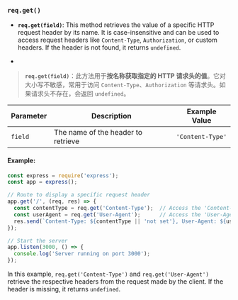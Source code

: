 ### `req.get()`

- **`req.get(field)`**: This method retrieves the value of a specific HTTP request header by its name. It is case-insensitive and can be used to access request headers like `Content-Type`, `Authorization`, or custom headers. If the header is not found, it returns `undefined`.

- <audio src="../../../../Downloads/__`req.get(fiel.mp3"></audio>

> **`req.get(field)`**：此方法用于**按名称获取指定的 HTTP 请求头的值**。它对大小写不敏感，常用于访问 `Content-Type`、`Authorization` 等请求头。如果请求头不存在，会返回 `undefined`。
>
> <audio src="../../../../Downloads/`req.get(field).mp3"></audio>

| Parameter | Description                        | Example Value    |
| --------- | ---------------------------------- | ---------------- |
| `field`   | The name of the header to retrieve | `'Content-Type'` |

#### Example:

<audio src="../../../../Downloads/在这段代码中，`req.get.mp3"></audio>

```js
const express = require('express');
const app = express();

// Route to display a specific request header
app.get('/', (req, res) => {
  const contentType = req.get('Content-Type');  // Access the 'Content-Type' header
  const userAgent = req.get('User-Agent');      // Access the 'User-Agent' header
  res.send(`Content-Type: ${contentType || 'not set'}, User-Agent: ${userAgent}`);
});

// Start the server
app.listen(3000, () => {
  console.log('Server running on port 3000');
});
```

In this example, `req.get('Content-Type')` and `req.get('User-Agent')` retrieve the respective headers from the request made by the client. If the header is missing, it returns `undefined`.